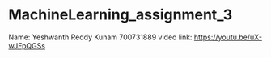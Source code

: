 # MachineLearning_assignment_3
Name: Yeshwanth Reddy Kunam
700731889
video link: https://youtu.be/uX-wJFpQGSs
